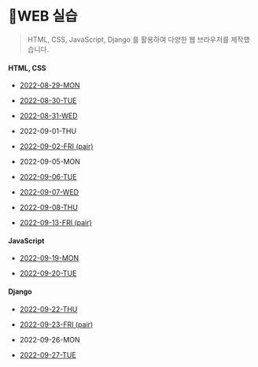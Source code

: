 # 📑WEB 실습

> HTML, CSS, JavaScript, Django 를 활용하여 다양한 웹 브라우저를 제작했습니다.



#### HTML, CSS

- [2022-08-29-MON](assignment/220829.md)
- [2022-08-30-TUE](assignment/220830)

- [2022-08-31-WED](assignment/220831)

- 2022-09-01-THU

- [2022-09-02-FRI (pair)](assignment/220902)

- 2022-09-05-MON

- [2022-09-06-TUE](assignment/220906)

- [2022-09-07-WED](assignment/220907)

- [2022-09-08-THU](assignment/220908)

- [2022-09-13-FRI (pair)](assignment/220913)



#### JavaScript

- [2022-09-19-MON](assignment/220919)

- [2022-09-20-TUE](assignment/220920)



#### Django

- [2022-09-22-THU](assignment/220922)

- [2022-09-23-FRI (pair)](assignment/220923)

- 2022-09-26-MON
- [2022-09-27-TUE](assignment/220927)
